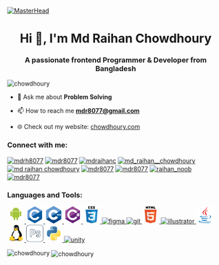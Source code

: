 [![MasterHead](https://media.licdn.com/dms/image/v2/D5616AQH_HEaR5H8NpQ/profile-displaybackgroundimage-shrink_350_1400/profile-displaybackgroundimage-shrink_350_1400/0/1720527415477?e=1740009600&v=beta&t=wiOld27BnpNCdX4R5pEBBlS7IpTMzWlDd6dxXiT9XhY)](https://rishavchanda.io)
<h1 align="center">Hi 👋, I'm Md Raihan Chowdhoury</h1>
<h3 align="center">A passionate frontend Programmer & Developer from Bangladesh</h3>

<p align="left"> <img src="https://komarev.com/ghpvc/?username=chowdhoury&label=Profile%20views&color=0e75b6&style=flat" alt="chowdhoury" /> </p>

- 💬 Ask me about **Problem Solving**

- 📫 How to reach me **mdr8077@gmail.com**

- 🌐 Check out my website: [chowdhoury.com](https://chowdhoury.com)

<h3 align="left">Connect with me:</h3>
<p align="left">
<a href="https://twitter.com/mdrh8077" target="blank"><img align="center" src="https://raw.githubusercontent.com/rahuldkjain/github-profile-readme-generator/master/src/images/icons/Social/twitter.svg" alt="mdrh8077" height="30" width="40" /></a>
<a href="https://linkedin.com/in/mdr8077" target="blank"><img align="center" src="https://raw.githubusercontent.com/rahuldkjain/github-profile-readme-generator/master/src/images/icons/Social/linked-in-alt.svg" alt="mdr8077" height="30" width="40" /></a>
<a href="https://fb.com/mdraihanc" target="blank"><img align="center" src="https://raw.githubusercontent.com/rahuldkjain/github-profile-readme-generator/master/src/images/icons/Social/facebook.svg" alt="mdraihanc" height="30" width="40" /></a>
<a href="https://instagram.com/md_raihan__chowdhoury" target="blank"><img align="center" src="https://raw.githubusercontent.com/rahuldkjain/github-profile-readme-generator/master/src/images/icons/Social/instagram.svg" alt="md_raihan__chowdhoury" height="30" width="40" /></a>
<a href="https://www.youtube.com/c/md raihan chowdhoury" target="blank"><img align="center" src="https://raw.githubusercontent.com/rahuldkjain/github-profile-readme-generator/master/src/images/icons/Social/youtube.svg" alt="md raihan chowdhoury" height="30" width="40" /></a>
<a href="https://www.codechef.com/users/mdr8077" target="blank"><img align="center" src="https://cdn.jsdelivr.net/npm/simple-icons@3.1.0/icons/codechef.svg" alt="mdr8077" height="30" width="40" /></a>
<a href="https://www.hackerrank.com/mdr8077" target="blank"><img align="center" src="https://raw.githubusercontent.com/rahuldkjain/github-profile-readme-generator/master/src/images/icons/Social/hackerrank.svg" alt="mdr8077" height="30" width="40" /></a>
<a href="https://codeforces.com/profile/raihan_noob" target="blank"><img align="center" src="https://raw.githubusercontent.com/rahuldkjain/github-profile-readme-generator/master/src/images/icons/Social/codeforces.svg" alt="raihan_noob" height="30" width="40" /></a>
<a href="https://www.leetcode.com/mdr8077" target="blank"><img align="center" src="https://raw.githubusercontent.com/rahuldkjain/github-profile-readme-generator/master/src/images/icons/Social/leet-code.svg" alt="mdr8077" height="30" width="40" /></a>
</p>

<h3 align="left">Languages and Tools:</h3>
<p align="left"> <a href="https://developer.android.com" target="_blank" rel="noreferrer"> <img src="https://raw.githubusercontent.com/devicons/devicon/master/icons/android/android-original-wordmark.svg" alt="android" width="40" height="40"/> </a> <a href="https://www.cprogramming.com/" target="_blank" rel="noreferrer"> <img src="https://raw.githubusercontent.com/devicons/devicon/master/icons/c/c-original.svg" alt="c" width="40" height="40"/> </a> <a href="https://www.w3schools.com/cpp/" target="_blank" rel="noreferrer"> <img src="https://raw.githubusercontent.com/devicons/devicon/master/icons/cplusplus/cplusplus-original.svg" alt="cplusplus" width="40" height="40"/> </a> <a href="https://www.w3schools.com/cs/" target="_blank" rel="noreferrer"> <img src="https://raw.githubusercontent.com/devicons/devicon/master/icons/csharp/csharp-original.svg" alt="csharp" width="40" height="40"/> </a> <a href="https://www.w3schools.com/css/" target="_blank" rel="noreferrer"> <img src="https://raw.githubusercontent.com/devicons/devicon/master/icons/css3/css3-original-wordmark.svg" alt="css3" width="40" height="40"/> </a> <a href="https://www.figma.com/" target="_blank" rel="noreferrer"> <img src="https://www.vectorlogo.zone/logos/figma/figma-icon.svg" alt="figma" width="40" height="40"/> </a> <a href="https://git-scm.com/" target="_blank" rel="noreferrer"> <img src="https://www.vectorlogo.zone/logos/git-scm/git-scm-icon.svg" alt="git" width="40" height="40"/> </a> <a href="https://www.w3.org/html/" target="_blank" rel="noreferrer"> <img src="https://raw.githubusercontent.com/devicons/devicon/master/icons/html5/html5-original-wordmark.svg" alt="html5" width="40" height="40"/> </a> <a href="https://www.adobe.com/in/products/illustrator.html" target="_blank" rel="noreferrer"> <img src="https://www.vectorlogo.zone/logos/adobe_illustrator/adobe_illustrator-icon.svg" alt="illustrator" width="40" height="40"/> </a> <a href="https://www.java.com" target="_blank" rel="noreferrer"> <img src="https://raw.githubusercontent.com/devicons/devicon/master/icons/java/java-original.svg" alt="java" width="40" height="40"/> </a> <a href="https://www.linux.org/" target="_blank" rel="noreferrer"> <img src="https://raw.githubusercontent.com/devicons/devicon/master/icons/linux/linux-original.svg" alt="linux" width="40" height="40"/> </a> <a href="https://www.photoshop.com/en" target="_blank" rel="noreferrer"> <img src="https://raw.githubusercontent.com/devicons/devicon/master/icons/photoshop/photoshop-line.svg" alt="photoshop" width="40" height="40"/> </a> <a href="https://www.python.org" target="_blank" rel="noreferrer"> <img src="https://raw.githubusercontent.com/devicons/devicon/master/icons/python/python-original.svg" alt="python" width="40" height="40"/> </a> <a href="https://unity.com/" target="_blank" rel="noreferrer"> <img src="https://www.vectorlogo.zone/logos/unity3d/unity3d-icon.svg" alt="unity" width="40" height="40"/> </a> </p>

<p><img align="left" src="https://github-readme-stats.vercel.app/api/top-langs?username=chowdhoury&show_icons=true&locale=en&layout=compact" alt="chowdhoury" /></p>

<p>&nbsp;<img align="center" src="https://github-readme-stats.vercel.app/api?username=chowdhoury&show_icons=true&locale=en" alt="chowdhoury" /></p>
